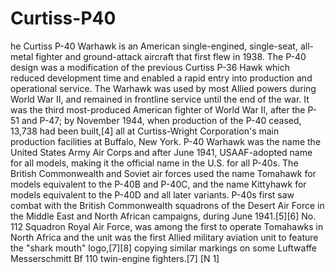 # Curtiss-P40
he Curtiss P-40 Warhawk is an American single-engined, single-seat, all-metal fighter and ground-attack aircraft that first flew in 1938. The P-40 design was a modification of the previous Curtiss P-36 Hawk which reduced development time and enabled a rapid entry into production and operational service. The Warhawk was used by most Allied powers during World War II, and remained in frontline service until the end of the war. It was the third most-produced American fighter of World War II, after the P-51 and P-47; by November 1944, when production of the P-40 ceased, 13,738 had been built,[4] all at Curtiss-Wright Corporation's main production facilities at Buffalo, New York.  P-40 Warhawk was the name the United States Army Air Corps and after June 1941, USAAF-adopted name for all models, making it the official name in the U.S. for all P-40s. The British Commonwealth and Soviet air forces used the name Tomahawk for models equivalent to the P-40B and P-40C, and the name Kittyhawk for models equivalent to the P-40D and all later variants.  P-40s first saw combat with the British Commonwealth squadrons of the Desert Air Force in the Middle East and North African campaigns, during June 1941.[5][6] No. 112 Squadron Royal Air Force, was among the first to operate Tomahawks in North Africa and the unit was the first Allied military aviation unit to feature the "shark mouth" logo,[7][8] copying similar markings on some Luftwaffe Messerschmitt Bf 110 twin-engine fighters.[7] [N 1]
